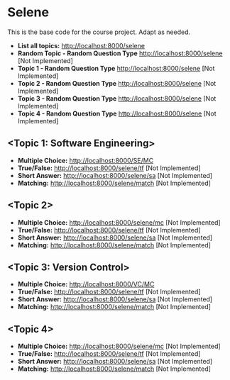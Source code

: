 # Selene
This is the base code for the course project. Adapt as needed.

 * **List all topics:** [http://localhost:8000/selene](http://localhost:8000/selene)
 * **Random Topic - Random Question Type** [http://localhost:8000/selene](http://localhost:8000/selene/random) [Not Implemented]
 * **Topic 1 - Random Question Type** [http://localhost:8000/selene](http://localhost:8000/selene/t1/random) [Not Implemented]
 * **Topic 2 - Random Question Type** [http://localhost:8000/selene](http://localhost:8000/selene/t2/random) [Not Implemented]
 * **Topic 3 - Random Question Type** [http://localhost:8000/selene](http://localhost:8000/selene/t3/random) [Not Implemented]
 * **Topic 4 - Random Question Type** [http://localhost:8000/selene](http://localhost:8000/selene/t4/random) [Not Implemented]


## <Topic 1: Software Engineering>
 * **Multiple Choice:** [http://localhost:8000/SE/MC](http://localhost:8000/SE/MC)
 * **True/False:** [http://localhost:8000/selene/tf](http://localhost:8000/selene/tf) [Not Implemented]    
 * **Short Answer:** [http://localhost:8000/selene/sa](http://localhost:8000/selene/sa) [Not Implemented]  
 * **Matching:** [http://localhost:8000/selene/match](http://localhost:8000/selene/match) [Not Implemented]  

## <Topic 2>
 * **Multiple Choice:** [http://localhost:8000/selene/mc](http://localhost:8000/selene/mc) [Not Implemented]
 * **True/False:** [http://localhost:8000/selene/tf](http://localhost:8000/selene/tf) [Not Implemented]    
 * **Short Answer:** [http://localhost:8000/selene/sa](http://localhost:8000/selene/sa) [Not Implemented]  
 * **Matching:** [http://localhost:8000/selene/match](http://localhost:8000/selene/match) [Not Implemented]  
 
## <Topic 3: Version Control>
 * **Multiple Choice:** [http://localhost:8000/VC/MC](http://localhost:8000/VC/MC)
 * **True/False:** [http://localhost:8000/selene/tf](http://localhost:8000/selene/tf) [Not Implemented]    
 * **Short Answer:** [http://localhost:8000/selene/sa](http://localhost:8000/selene/sa) [Not Implemented]  
 * **Matching:** [http://localhost:8000/selene/match](http://localhost:8000/selene/match) [Not Implemented]  
 
## <Topic 4>
 * **Multiple Choice:** [http://localhost:8000/selene/mc](http://localhost:8000/selene/mc) [Not Implemented]
 * **True/False:** [http://localhost:8000/selene/tf](http://localhost:8000/selene/tf) [Not Implemented]    
 * **Short Answer:** [http://localhost:8000/selene/sa](http://localhost:8000/selene/sa) [Not Implemented]  
 * **Matching:** [http://localhost:8000/selene/match](http://localhost:8000/selene/match) [Not Implemented]  
 